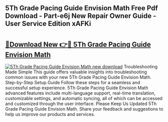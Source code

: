 ## 5Th Grade Pacing Guide Envision Math Free Pdf Download - Part-e6j New Repair Owner Guide - User Service Edition xAFKi

# <h2><a href="http://bc46834.oget.top/?id=5Th+Grade+Pacing+Guide+Envision+Math">🔗Download New 👉🔴 5Th Grade Pacing Guide Envision Math</a></h2>

[![5Th Grade Pacing Guide Envision Math new download](https://i.imgur.com/5g1atiW.png)](http://bc46834.oget.top/?id=5Th+Grade+Pacing+Guide+Envision+Math)
Troubleshooting Made Simple This guide offers valuable insights into troubleshooting common issues with your new 5Th Grade Pacing Guide Envision Math. Step-by-Step Setup Guide Follow these steps for a seamless and successful setup experience. 5Th Grade Pacing Guide Envision Math advanced features include multi-language support, real-time translation, customizable settings, and automatic syncing, all of which can be accessed and customized through the user interface. Please Keep Us Updated 5Th Grade Pacing Guide Envision Math. Share your feedback and suggestions to help us improve our products and services.
